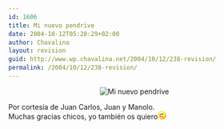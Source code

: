 ```yaml
---
id: 1606
title: Mi nuevo pendrive
date: 2004-10-12T05:20:29+02:00
author: Chavalina
layout: revision
guid: http://www.wp.chavalina.net/2004/10/12/238-revision/
permalink: /2004/10/12/238-revision/
---
```

<p align="center">
  <img class="imgcentro" src="http://www.chavalina.net/imagenes/fotos/pendrive.jpg" alt="Mi nuevo pendrive" />
</p>

Por cortesía de Juan Carlos, Juan y Manolo.  
Muchas gracias chicos, yo también os quiero![emo](/imagenes/emoticonos/guino.gif)